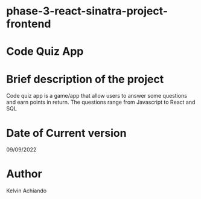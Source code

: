 # phase-3-react-sinatra-project-frontend
# Code Quiz App
# Brief description of the project
 Code quiz app is a game/app that allow users to answer some questions and earn points in return. The questions range from Javascript to React and SQL

 # Date of Current version
 09/09/2022

 # Author
 Kelvin Achiando